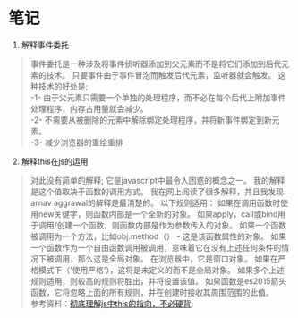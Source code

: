 # 笔记

1. 解释事件委托
>  事件委托是一种涉及将事件侦听器添加到父元素而不是将它们添加到后代元素的技术。
只要事件由于事件冒泡而触发后代元素，监听器就会触发。
这种技术的好处是;    
  > -1- 由于父元素只需要一个单独的处理程序，而不必在每个后代上附加事件处理程序，内存占用量就会减少。     
  > -2- 不需要从被删除的元素中解除绑定处理程序，并将新事件绑定到新元素。   
  > -3- 减少浏览器的重绘重排
2. 解释this在js的运用 
>  对此没有简单的解释;
它是javascript中最令人困惑的概念之一。
我的解释是这个值取决于函数的调用方式。
我在网上阅读了很多解释，并且我发现arnav aggrawal的解释是最清楚的。
以下规则适用：
如果在调用函数时使用new关键字，则函数内部是一个全新的对象。
如果apply，call或bind用于调用/创建一个函数，则函数内部是作为参数传入的对象。
如果一个函数被调用为一个方法，比如obj.method（） - 这是该函数属性的对象。
如果一个函数作为一个自由函数调用被调用，意味着它在没有上述任何条件的情况下被调用，那么这是全局对象。
在浏览器中，它是窗口对象。
如果在严格模式下（'使用严格'），这将是未定义的而不是全局对象。
如果多个上述规则适用，则较高的规则将胜出，并将设置该值。
如果函数是es2015箭头函数，它将忽略上面的所有规则，并在创建时接收其周围范围的此值。   
参考资料：[彻底理解js中this的指向，不必硬背](https://www.cnblogs.com/pssp/p/5216085.html);


  